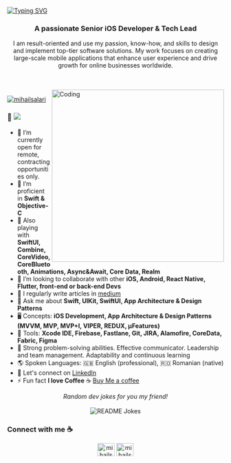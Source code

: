 <a href="https://git.io/typing-svg"><img src="https://readme-typing-svg.demolab.com?font=Fira+Code&center=true&width=1280&lines=Hi+there+%F0%9F%91%8B;I'm+Mihail+Salari+%F0%9F%A4%9D;A+Senior+iOS+Engineer+%2F+Tech+Lead+%E2%9A%A1;I+love+building+top-tier+software+solutions+%F0%9F%91%A8%E2%80%8D%F0%9F%92%BB" alt="Typing SVG" /></a>


<h3 align="center">A passionate Senior iOS Developer & Tech Lead</h3>
<p align="center">I am result-oriented and use my passion, know-how, and skills to design and implement top-tier software solutions. My work focuses on creating large-scale mobile applications that enhance user experience and drive growth for online businesses worldwide.</p><br><br>

<img align="right" alt="Coding" width="400" src="https://s11.gifyu.com/images/Sgulm.gif">

<p align="left"> <a href="https://twitter.com/mihailsalari" target="blank"><img src="https://img.shields.io/twitter/follow/mihailsalari?logo=twitter&style=for-the-badge" alt="mihailsalari" /></a> </p>

### 👋 ![](https://komarev.com/ghpvc/?username=mihailsalari&color=268f77&label=Hey!!!+Visitor)

- 🔭 I’m currently open for remote, contracting opportunities only.
- 🌱 I’m proficient in **Swift & Objective-C**
- 🌱 Also playing with **SwiftUI, Combine, CoreVideo, CoreBluetooth, Animations, Async&Await, Core Data, Realm**
- 👯 I’m looking to collaborate with other **iOS, Android, React Native, Flutter, front-end or back-end Devs**
- 📝 I regularly write articles in [medium](https://medium.com/@mihail_salari)
- 💬 Ask me about **Swift, UIKit, SwiftUI, App Architecture & Design Patterns**
- 🖥️ Concepts: **iOS Development, App Architecture & Design Patterns (MVVM, MVP, MVP+I, VIPER, REDUX, μFeatures)**
- 💼 Tools: **Xcode IDE, Firebase, Fastlane, Git, JIRA, Alamofire, CoreData, Fabric, Figma**
- 🧭 Strong problem-solving abilities. Effective communicator. Leadership and team management. Adaptability and continuous learning
- 🌎 Spoken Languages: 🇬🇧 English (professional), 🇷🇴 Romanian (native)
- 🤝 Let's connect on [LinkedIn](https://www.linkedin.com/in/mihail-salari/)
- ⚡ Fun fact **I love Coffee** :coffee: [Buy Me a coffee](https://www.buymeacoffee.com/mihailsalari)

<div align="center"> 
<i>Random dev jokes for you my friend!</i></br></br>
<img align="center" src="https://readme-jokes.vercel.app/api?bgColor=%23073b4c&textColor=%2306d6a0&aColor=%2306d6a0&borderColor=%2306d6a0" alt="README Jokes">
</div>

### Connect with me :coffee:
<p align="center">
<a href="https://twitter.com/mihailsalari" target="blank"><img align="center" src="https://user-images.githubusercontent.com/8138585/255580473-e9e13421-89cf-445b-b2e2-e50e0864789f.svg" alt="mihailsalari" height="30" width="40" /></a>
<a href="https://www.linkedin.com/in/mihail-salari/" target="blank"><img align="center" src="https://upload.wikimedia.org/wikipedia/commons/8/81/LinkedIn_icon.svg" alt="mihailsalari" height="30" width="40" /></a>
</p>

<!-- More sections like stats, tech stack, etc., as per your preference -->

